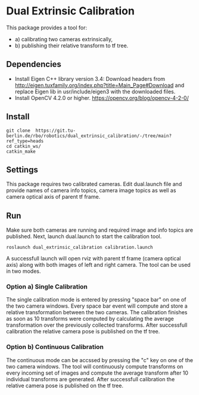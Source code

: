 # Dual Extrinsic Calibration
This package provides a tool for:
- a) calibrating two cameras extrinsically,
- b) publishing their relative transform to tf tree.


## Dependencies

- Install Eigen C++ library version 3.4:
Download headers from http://eigen.tuxfamily.org/index.php?title=Main_Page#Download and replace Eigen lib in
usr/include/eigen3 with the downloaded files.
- Install OpenCV 4.2.0 or higher. https://opencv.org/blog/opencv-4-2-0/

## Install
```
git clone  https://git.tu-berlin.de/rbo/robotics/dual_extrinsic_calibration/-/tree/main?ref_type=heads
cd catkin_ws/
catkin_make
```
## Settings
This package requires two calibrated cameras. Edit dual.launch file and provide names of camera info topics, camera image topics as well as camera optical axis of parent tf frame. 
## Run 
Make sure both cameras are running and required image and info topics are published. Next, launch dual.launch to start the calibration tool.

```
roslaunch dual_extrinsic_calibration calibration.launch
```
A successfull launch will open rviz with parent tf frame (camera optical axis) along with both images of left and right camera. 
The tool can be used in two modes.
### Option a) Single Calibration
The single calibration mode is entered by pressing "space bar" on one of the two camera windows. Every space bar event will compute and store a relative transformation between the two cameras. The calibration finishes as soon as 10 transforms were computed by calculating the average transformation over the previously collected transforms. After successfull calibration the relative camera pose is published on the tf tree.
### Option b) Continuous Calibration
The continuous mode can be accssed by pressing the "c" key on one of the two camera windows. The tool will continuously compute  transforms on every incoming set of images and compute the average transform after 10 individual transforms are generated. After successfull calibration the relative camera pose is published on the tf tree.

